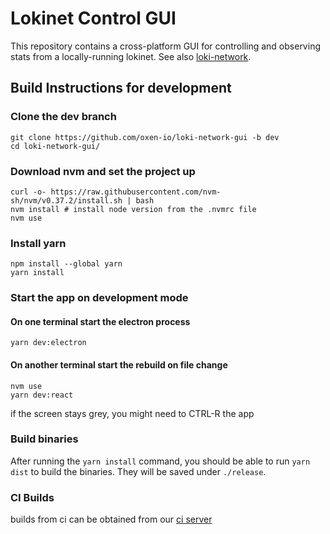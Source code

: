 # Lokinet Control GUI

This repository contains a cross-platform GUI for controlling and observing stats from a locally-running lokinet. See also [loki-network](https://github.com/oxen-io/loki-network).

## Build Instructions for development

### Clone the dev branch

    git clone https://github.com/oxen-io/loki-network-gui -b dev
    cd loki-network-gui/

### Download nvm and set the project up

    curl -o- https://raw.githubusercontent.com/nvm-sh/nvm/v0.37.2/install.sh | bash
    nvm install # install node version from the .nvmrc file
    nvm use

### Install yarn

    npm install --global yarn
    yarn install

### Start the app on development mode

#### On one terminal start the electron process

    yarn dev:electron

#### On another terminal start the rebuild on file change

    nvm use
    yarn dev:react

if the screen stays grey, you might need to CTRL-R the app

### Build binaries

After running the `yarn install` command, you should be able to run `yarn dist` to build the binaries.
They will be saved under `./release`.

### CI Builds

builds from ci can be obtained from our [ci server](https://oxen.rocks)
